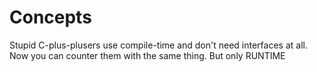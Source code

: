 ﻿# Concepts
Stupid C-plus-plusers use compile-time and don't need interfaces at all. Now you can counter them with the same thing. But only RUNTIME
